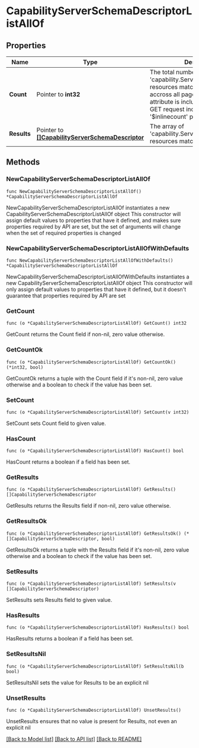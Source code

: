 # CapabilityServerSchemaDescriptorListAllOf

## Properties

Name | Type | Description | Notes
------------ | ------------- | ------------- | -------------
**Count** | Pointer to **int32** | The total number of &#39;capability.ServerSchemaDescriptor&#39; resources matching the request, accross all pages. The &#39;Count&#39; attribute is included when the HTTP GET request includes the &#39;$inlinecount&#39; parameter. | [optional] 
**Results** | Pointer to [**[]CapabilityServerSchemaDescriptor**](CapabilityServerSchemaDescriptor.md) | The array of &#39;capability.ServerSchemaDescriptor&#39; resources matching the request. | [optional] 

## Methods

### NewCapabilityServerSchemaDescriptorListAllOf

`func NewCapabilityServerSchemaDescriptorListAllOf() *CapabilityServerSchemaDescriptorListAllOf`

NewCapabilityServerSchemaDescriptorListAllOf instantiates a new CapabilityServerSchemaDescriptorListAllOf object
This constructor will assign default values to properties that have it defined,
and makes sure properties required by API are set, but the set of arguments
will change when the set of required properties is changed

### NewCapabilityServerSchemaDescriptorListAllOfWithDefaults

`func NewCapabilityServerSchemaDescriptorListAllOfWithDefaults() *CapabilityServerSchemaDescriptorListAllOf`

NewCapabilityServerSchemaDescriptorListAllOfWithDefaults instantiates a new CapabilityServerSchemaDescriptorListAllOf object
This constructor will only assign default values to properties that have it defined,
but it doesn't guarantee that properties required by API are set

### GetCount

`func (o *CapabilityServerSchemaDescriptorListAllOf) GetCount() int32`

GetCount returns the Count field if non-nil, zero value otherwise.

### GetCountOk

`func (o *CapabilityServerSchemaDescriptorListAllOf) GetCountOk() (*int32, bool)`

GetCountOk returns a tuple with the Count field if it's non-nil, zero value otherwise
and a boolean to check if the value has been set.

### SetCount

`func (o *CapabilityServerSchemaDescriptorListAllOf) SetCount(v int32)`

SetCount sets Count field to given value.

### HasCount

`func (o *CapabilityServerSchemaDescriptorListAllOf) HasCount() bool`

HasCount returns a boolean if a field has been set.

### GetResults

`func (o *CapabilityServerSchemaDescriptorListAllOf) GetResults() []CapabilityServerSchemaDescriptor`

GetResults returns the Results field if non-nil, zero value otherwise.

### GetResultsOk

`func (o *CapabilityServerSchemaDescriptorListAllOf) GetResultsOk() (*[]CapabilityServerSchemaDescriptor, bool)`

GetResultsOk returns a tuple with the Results field if it's non-nil, zero value otherwise
and a boolean to check if the value has been set.

### SetResults

`func (o *CapabilityServerSchemaDescriptorListAllOf) SetResults(v []CapabilityServerSchemaDescriptor)`

SetResults sets Results field to given value.

### HasResults

`func (o *CapabilityServerSchemaDescriptorListAllOf) HasResults() bool`

HasResults returns a boolean if a field has been set.

### SetResultsNil

`func (o *CapabilityServerSchemaDescriptorListAllOf) SetResultsNil(b bool)`

 SetResultsNil sets the value for Results to be an explicit nil

### UnsetResults
`func (o *CapabilityServerSchemaDescriptorListAllOf) UnsetResults()`

UnsetResults ensures that no value is present for Results, not even an explicit nil

[[Back to Model list]](../README.md#documentation-for-models) [[Back to API list]](../README.md#documentation-for-api-endpoints) [[Back to README]](../README.md)


